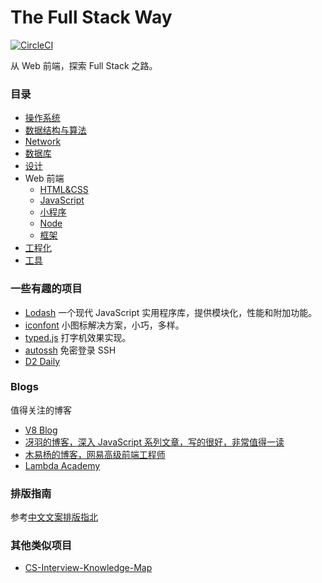 # The Full Stack Way

[![CircleCI](https://circleci.com/gh/chhpt/the-full-stack-way.svg?style=svg)](https://circleci.com/gh/chhpt/the-full-stack-way)

从 Web 前端，探索 Full Stack 之路。

### 目录

- [操作系统](./pages/operating-system/README.md)
- [数据结构与算法](./pages/data-structure-and-algorithms/README.md)
- [Network](./pages/network/README.md)
- [数据库](./pages/database/README.md)
- [设计](./pages/design/README.md)
- Web 前端
    - [HTML&CSS](./pages/html&css/README.md)
    - [JavaScript](./pages/javascript/README.md)
    - [小程序](./pages/mini-program/README.md) 
    - [Node](./pages/node/README.md)
    - [框架](./pages/framework/README.md)
- [工程化](./pages/engineering/README.md)
- [工具](./pages/tools/README.md)


### 一些有趣的项目

- [Lodash](https://lodash.com/) 一个现代 JavaScript 实用程序库，提供模块化，性能和附加功能。
- [iconfont](http://www.iconfont.cn/) 小图标解决方案，小巧，多样。
- [typed.js](https://github.com/mattboldt/typed.js/) 打字机效果实现。
- [autossh](https://github.com/FeeiCN/autossh) 免密登录 SSH
- [D2 Daily](https://daily.fairyever.com/)

### Blogs

值得关注的博客

- [V8 Blog](https://v8.dev/blog)
- [冴羽的博客，深入 JavaScript 系列文章，写的很好，非常值得一读](https://github.com/mqyqingfeng/Blog)
- [木易杨的博客，网易高级前端工程师](https://github.com/yygmind/blog)
- [Lambda Academy](https://lambda.academy/)

### 排版指南

参考[中文文案排版指北](./pages/copywriting-guide.md)

### 其他类似项目

- [CS-Interview-Knowledge-Map](https://github.com/InterviewMap/CS-Interview-Knowledge-Map)
